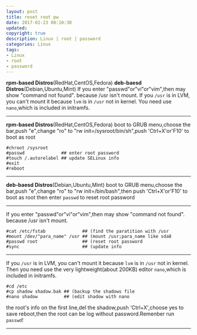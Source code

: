 ```yaml
---
layout: post
title: reset root pw
date: 2017-02-23 00:10:30
updated:
copyright: true
description: Linux | root | password
categories: Linux
tags:
- Linux
- root
- password
---
```


**rpm-based Distros**(RedHat,CentOS,Fedora)
**deb-baesd Distros**(Debian,Ubuntu,Mint)
If you enter "passwd"or"vi"or"vim",then may show "command not found". because /usr isn't mount.
If you `/usr` is in LVM, you can't mount it because `lvm` is in `/usr` not in kernel. You need use `nano`,which is included in initramfs.
<!-- more -->

-------------------------------------------------------------------------------
**rpm-based Distros**(RedHat,CentOS,Fedora)
boot to GRUB menu,choose the bar,push "e",change "ro" to "rw init=/sysroot/bin/sh",push 'Ctrl+X'or'F10' to boot as root

    #chroot /sysroot
    #passwd              ## enter root password
    #touch /.autorelabel ## update SELinux info
    #exit
    #reboot

-------------------------------------------------------------------------------
**deb-baesd Distros**(Debian,Ubuntu,Mint)
boot to GRUB menu,choose the bar,push "e",change "ro" to "rw init=/bin/bash",then push 'Ctrl+X'or'F10' to boot as root
then enter `passwd` to reset root password

-------------------------------------------------------------------------------
If you enter "passwd"or"vi"or"vim",then may show "command not found". because /usr isn't mount.

    #cat /etc/fstab              ## (find the paratition with /usr
    #mount /dev/"para_name" /usr ## (mount /usr;para_name like sda8
    #passwd root                 ## (reset root password
    #sync                        ## (update info

-------------------------------------------------------------------------------
If you `/usr` is in LVM, you can't mount it because `lvm` is in `/usr` not in kernel. Then you need use the very lightweight(about 200KB) editor `nano`,which is included in initramfs.

    #cd /etc
    #cp shadow shadow.bak ## (backup the shadows file
    #nano shadow          ## (edit shadow with nano
the root's info on the first line,del the shadow,push 'Ctrl+X',choose yes to save reboot,then the root can be log without password.Remenber run `passwd`!

-----------------------------------------------------------
